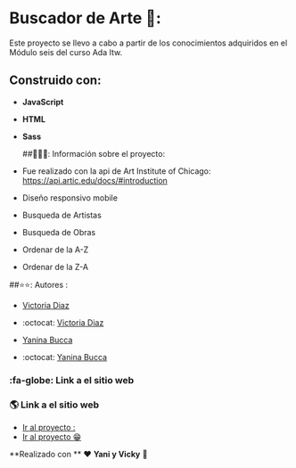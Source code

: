 # Buscador de Arte 📌:

Este proyecto se llevo a cabo a partir de los conocimientos adquiridos en el Módulo seis del curso Ada Itw.

## Construido con:

- **JavaScript**

- **HTML**

- **Sass**

  ##🧑🏽‍🎨: Información sobre el proyecto:

- Fue realizado con la api de Art Institute of Chicago: https://api.artic.edu/docs/#introduction
- Diseño responsivo mobile
- Busqueda de Artistas
- Busqueda de Obras
- Ordenar de la A-Z
- Ordenar de la Z-A

##⭐️⭐️: Autores :

- [Victoria Diaz](https://github.com/diazvic)
- :octocat: [Victoria Diaz](https://github.com/diazvic)

- [Yanina Bucca](https://github.com/Roci16)
- :octocat: [Yanina Bucca](https://github.com/YBucca)

### :fa-globe: Link a el sitio web

### :earth_americas: Link a el sitio web

- [Ir al proyecto :](https://diazvic.github.io/buscadorDeArte/)
- [Ir al proyecto :grin:](https://buscadordearte.netlify.app)

**Realizado con ** :heart: **Yani y Vicky** :two_women_holding_hands:

